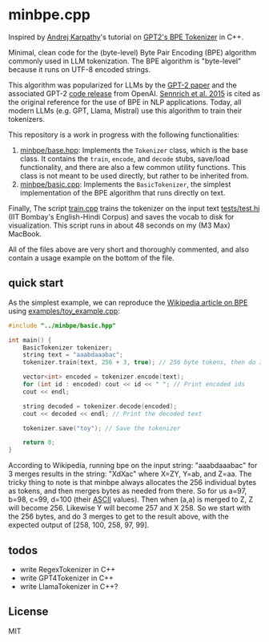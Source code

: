 # minbpe.cpp

Inspired by [Andrej Karpathy](https://github.com/karpathy)'s tutorial on [GPT2's BPE Tokenizer](https://github.com/karpathy/minbpe/tree/master) in C++.

Minimal, clean code for the (byte-level) Byte Pair Encoding (BPE) algorithm commonly used in LLM tokenization. The BPE algorithm is "byte-level" because it runs on UTF-8 encoded strings.

This algorithm was popularized for LLMs by the [GPT-2 paper](https://d4mucfpksywv.cloudfront.net/better-language-models/language_models_are_unsupervised_multitask_learners.pdf) and the associated GPT-2 [code release](https://github.com/openai/gpt-2) from OpenAI. [Sennrich et al. 2015](https://arxiv.org/abs/1508.07909) is cited as the original reference for the use of BPE in NLP applications. Today, all modern LLMs (e.g. GPT, Llama, Mistral) use this algorithm to train their tokenizers.

This repository is a work in progress with the following functionalities:
1. [minbpe/base.hpp](minbpe/base.hpp): Implements the `Tokenizer` class, which is the base class. It contains the `train`, `encode`, and `decode` stubs, save/load functionality, and there are also a few common utility functions. This class is not meant to be used directly, but rather to be inherited from.
2. [minbpe/basic.cpp](minbpe/basic.cpp): Implements the `BasicTokenizer`, the simplest implementation of the BPE algorithm that runs directly on text.

Finally, The script [train.cpp](train.cpp) trains the tokenizer on the input text [tests/test.hi](tests/test.hi) (IIT Bombay's English-Hindi Corpus) and saves the vocab to disk for visualization. This script runs in about 48 seconds on my (M3 Max) MacBook.

All of the files above are very short and thoroughly commented, and also contain a usage example on the bottom of the file.

## quick start

As the simplest example, we can reproduce the [Wikipedia article on BPE](https://en.wikipedia.org/wiki/Byte_pair_encoding) using [examples/toy_example.cpp](examples/toy_example.cpp):

```cpp
#include "../minbpe/basic.hpp"

int main() {
    BasicTokenizer tokenizer;
    string text = "aaabdaaabac";
    tokenizer.train(text, 256 + 3, true); // 256 byte tokens, then do 3 merges

    vector<int> encoded = tokenizer.encode(text);
    for (int id : encoded) cout << id << " "; // Print encoded ids
    cout << endl;

    string decoded = tokenizer.decode(encoded);
    cout << decoded << endl; // Print the decoded text

    tokenizer.save("toy"); // Save the tokenizer

    return 0;
}
```

According to Wikipedia, running bpe on the input string: "aaabdaaabac" for 3 merges results in the string: "XdXac" where  X=ZY, Y=ab, and Z=aa. The tricky thing to note is that minbpe always allocates the 256 individual bytes as tokens, and then merges bytes as needed from there. So for us a=97, b=98, c=99, d=100 (their [ASCII](https://www.asciitable.com) values). Then when (a,a) is merged to Z, Z will become 256. Likewise Y will become 257 and X 258. So we start with the 256 bytes, and do 3 merges to get to the result above, with the expected output of [258, 100, 258, 97, 99].

## todos
- write RegexTokenizer in C++
- write GPT4Tokenizer in C++ 
- write LlamaTokenizer in C++?

## License

MIT